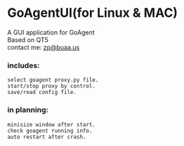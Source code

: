 GoAgentUI(for Linux & MAC)
==========

A GUI application for GoAgent <br />
Based on QT5 <br />
contact me: zp@buaa.us <br />

### includes:
	select goagent proxy.py file.
	start/stop proxy by control.
	save/read config file.

### in planning:
	minisize window after start.
	check goagent running info.
	auto restart after crash.
